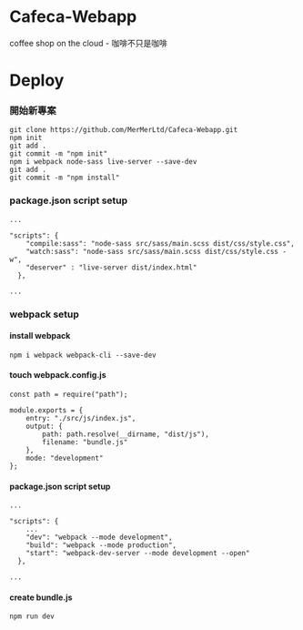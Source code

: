 # Cafeca-Webapp
coffee shop on the cloud - 咖啡不只是咖啡
# Deploy
### 開始新專案
```shell
git clone https://github.com/MerMerLtd/Cafeca-Webapp.git
npm init
git add .
git commit -m "npm init"
npm i webpack node-sass live-server --save-dev
git add .
git commit -m "npm install"
```
### package.json script setup
```shell
...

"scripts": {
    "compile:sass": "node-sass src/sass/main.scss dist/css/style.css",
    "watch:sass": "node-sass src/sass/main.scss dist/css/style.css -w",
    "deserver" : "live-server dist/index.html"
  },
  
...
```
### webpack setup
#### install webpack
```shell
npm i webpack webpack-cli --save-dev
```
#### touch webpack.config.js
```
const path = require("path");

module.exports = {
    entry: "./src/js/index.js",
    output: {
        path: path.resolve(__dirname, "dist/js"),
        filename: "bundle.js"
    },
    mode: "development"
};
```
#### package.json script setup
```
...

"scripts": {
    ...
    "dev": "webpack --mode development",
    "build": "webpack --mode production",
    "start": "webpack-dev-server --mode development --open"
  },
  
...
```
#### create bundle.js
```
npm run dev
```

